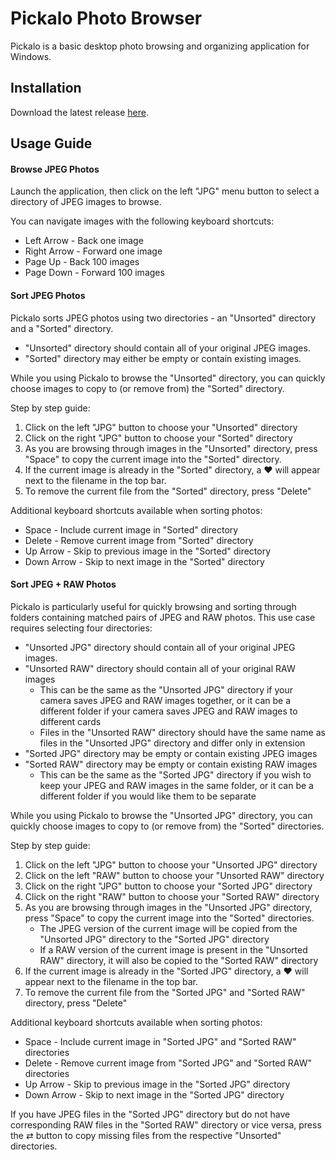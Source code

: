 # Pickalo Photo Browser

Pickalo is a basic desktop photo browsing and organizing application for Windows. 

## Installation

Download the latest release [here](https://github.com/vimalb/pickalo/releases). 

## Usage Guide

#### Browse JPEG Photos

Launch the application, then click on the left "JPG" menu button to select a directory of JPEG images to browse. 

You can navigate images with the following keyboard shortcuts:
  * Left Arrow - Back one image
  * Right Arrow - Forward one image
  * Page Up - Back 100 images
  * Page Down - Forward 100 images

#### Sort JPEG Photos

Pickalo sorts JPEG photos using two directories - an "Unsorted" directory and a "Sorted" directory.
  * "Unsorted" directory should contain all of your original JPEG images.
  * "Sorted" directory may either be empty or contain existing images.

While you using Pickalo to browse the "Unsorted" directory, you can quickly choose images to copy to (or remove from) the "Sorted" directory. 

Step by step guide:

  1. Click on the left "JPG" button to choose your "Unsorted" directory
  2. Click on the right "JPG" button to choose your "Sorted" directory
  3. As you are browsing through images in the "Unsorted" directory, press "Space" to copy the current image into the "Sorted" directory.
  4. If the current image is already in the "Sorted" directory, a ❤️ will appear next to the filename in the top bar. 
  5. To remove the current file from the "Sorted" directory, press "Delete"

Additional keyboard shortcuts available when sorting photos:
  * Space - Include current image in "Sorted" directory
  * Delete - Remove current image from "Sorted" directory
  * Up Arrow - Skip to previous image in the "Sorted" directory
  * Down Arrow - Skip to next image in the "Sorted" directory

  
#### Sort JPEG + RAW Photos

Pickalo is particularly useful for quickly browsing and sorting through folders containing matched pairs of JPEG and RAW photos. This use case requires selecting four directories:
  * "Unsorted JPG" directory should contain all of your original JPEG images.
  * "Unsorted RAW" directory should contain all of your original RAW images
      * This can be the same as the "Unsorted JPG" directory if your camera saves JPEG and RAW images together, or it can be a different folder if your camera saves JPEG and RAW images to different cards
      * Files in the "Unsorted RAW" directory should have the same name as files in the "Unsorted JPG" directory and differ only in extension
  * "Sorted JPG" directory may be empty or contain existing JPEG images
  * "Sorted RAW" directory may be empty or contain existing RAW images
      * This can be the same as the "Sorted JPG" directory if you wish to keep your JPEG and RAW images in the same folder, or it can be a different folder if you would like them to be separate

While you using Pickalo to browse the "Unsorted JPG" directory, you can quickly choose images to copy to (or remove from) the "Sorted" directories.

Step by step guide:

  1. Click on the left "JPG" button to choose your "Unsorted JPG" directory
  2. Click on the left "RAW" button to choose your "Unsorted RAW" directory
  3. Click on the right "JPG" button to choose your "Sorted JPG" directory
  4. Click on the right "RAW" button to choose your "Sorted RAW" directory
  5. As you are browsing through images in the "Unsorted JPG" directory, press "Space" to copy the current image into the "Sorted" directories.
      * The JPEG version of the current image will be copied from the "Unsorted JPG" directory to the "Sorted JPG" directory
      * If a RAW version of the current image is present in the "Unsorted RAW" directory, it will also be copied to the "Sorted RAW" directory
  6. If the current image is already in the "Sorted JPG" directory, a ❤️ will appear next to the filename in the top bar. 
  7. To remove the current file from the "Sorted JPG" and "Sorted RAW" directory, press "Delete"

Additional keyboard shortcuts available when sorting photos:
  * Space - Include current image in "Sorted JPG" and "Sorted RAW" directories
  * Delete - Remove current image from "Sorted JPG" and "Sorted RAW" directories
  * Up Arrow - Skip to previous image in the "Sorted JPG" directory
  * Down Arrow - Skip to next image in the "Sorted JPG" directory

If you have JPEG files in the "Sorted JPG" directory but do not have corresponding RAW files in the "Sorted RAW" directory or vice versa, press the ⇄ button to copy missing files from the respective "Unsorted" directories. 



